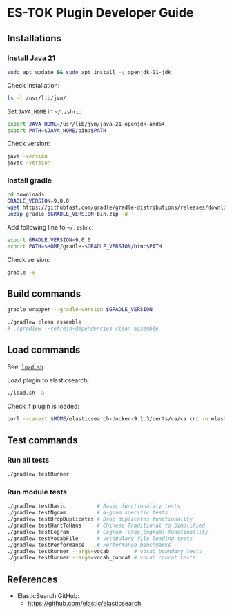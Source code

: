 # ES-TOK Plugin Developer Guide

## Installations

### Install Java 21

```sh
sudo apt update && sudo apt install -y openjdk-21-jdk
```

Check installation:

```sh
ls -l /usr/lib/jvm/
```

Set `JAVA_HOME` in `~/.zshrc`:

```sh
export JAVA_HOME=/usr/lib/jvm/java-21-openjdk-amd64
export PATH=$JAVA_HOME/bin:$PATH
```

Check version:

```sh
java -version
javac -version
```

### Install gradle

```sh
cd downloads
GRADLE_VERSION=9.0.0
wget https://githubfast.com/gradle/gradle-distributions/releases/download/v$GRADLE_VERSION/gradle-$GRADLE_VERSION-bin.zip
unzip gradle-$GRADLE_VERSION-bin.zip -d ~
```

Add following line to `~/.zshrc`:

```sh
export GRADLE_VERSION=9.0.0
export PATH=$HOME/gradle-$GRADLE_VERSION/bin:$PATH
```

Check version:

```sh
gradle -v
```

## Build commands

```sh
gradle wrapper --gradle-version $GRADLE_VERSION
```

```sh
./gradlew clean assemble
# ./gradlew --refresh-dependencies clean assemble
```

## Load commands

See: [`load.sh`](./load.sh)

Load plugin to elasticsearch:

```sh
./load.sh -a
```

Check if plugin is loaded:

```sh
curl --cacert $HOME/elasticsearch-docker-9.1.3/certs/ca/ca.crt -u elastic:$ELASTIC_PASSWORD -X GET "https://localhost:19200/_cat/plugins?v"
```

## Test commands

### Run all tests
```sh
./gradlew testRunner
```

### Run module tests
```sh
./gradlew testBasic          # Basic functionality tests
./gradlew testNgram          # N-gram specific tests  
./gradlew testDropDuplicates # Drop duplicates functionality
./gradlew testHantToHans     # Chinese Traditional to Simplified
./gradlew testCogram         # Cogram (drop_cogram) functionality
./gradlew testVocabFile      # Vocabulary file loading tests
./gradlew testPerformance    # Performance benchmarks
./gradlew testRunner --args=vocab        # vocab boundary tests
./gradlew testRunner --args=vocab_concat # vocab concat tests
```

## References

* ElasticSearch GitHub:
  * https://github.com/elastic/elasticsearch